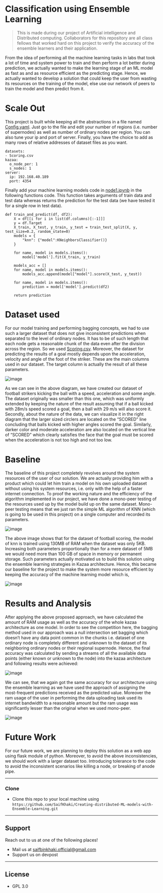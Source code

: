 # Classification using Ensemble Learning
> This is made during our project of Artificial intelligence and Distributed computing. Collaborators for this repository are all class fellows that worked hard on this project to verify the accuracy of the ensemble learners and their application.

From the idea of performing all the machine learning tasks in labs that took a lot of time and system power to train and then perform a lot better during prediction, we actually wanted to make the learning stage of an ML model as fast as and as resource efficient as the predicting stage. Hence, we actually wanted to develop a solution that could keep the user from wasting its resources on the training of the model, else use our network of peers to train the model and then predict from it.

# Scale Out
This project is built while keeping all the abstractions in a file named [Config.yaml](https://github.com/SaifKhaki/Code/blob/master/config.yaml). Just go to the file and edit your number of regions (i.e. number of supernodes) as well as number of ordinary nodes per region. You can also tune your ip and port of server. Finally, you have the choice to add as many rows of relative addresses of dataset files as you want.
```
datasets:
- Scoring.csv
kazaa:
  o_node_per: 1
  s_nodes: 1
server:
  ip: 192.168.40.189
  port: 4354
```
Finally add your machine learning models code in [node1.ipynb](https://github.com/SaifKhaki/Code/blob/master/node1.ipynb) in the following functions code. This function takes arguments of train data and test data whereas returns the prediction for the test data (we have tested it for a single row in test data).
```
def train_and_predict(df, df2):
    X = df[[i for i in list(df.columns)[:-1]]]
    y = df.Target
    X_train, X_test, y_train, y_test = train_test_split(X, y, test_size=0.2, random_state=0)
    models = {
        "knn": {"model":KNeighborsClassifier()}
    }

    for name, model in models.items():
        model['model'].fit(X_train, y_train)
        
    models_acc = []
    for name, model in models.items():
        models_acc.append(model["model"].score(X_test, y_test))
    
    for name, model in models.items():
        prediction = model['model'].predict(df2)
        
    return prediction
```

# Dataset used
For our model training and performing bagging concepts, we had to use such a larger dataset that does not give inconsistent predictions when separated to the level of ordinary nodes. It has to be of such length that each node gets a reasonable chunk of the data even after the division across the region. So we used [Scoring.csv](https://github.com/SaifKhaki/Code/blob/master/Scoring.csv). Moreover, the dataset for predicting the results of a goal mostly depends upon the acceleration, velocity and angle of the foot of the striker. These are the main columns used in our dataset. The target column is actually the result of all these parameters.

![image](https://user-images.githubusercontent.com/44811001/123767827-35fdd180-d8e1-11eb-8ae4-270e0ff287fb.png)

As we can see in the above diagram, we have created our dataset of football strikers kicking the ball with a speed, acceleration and some angle. The dataset originally was smaller than this one, which was uniformly extended by keeping the nature of the result assuming that if a ball kicked with 28m/s speed scored a goal, then a ball with 29 m/s will also score it. 
Secondly, about the nature of the data, we can visualize it in the right diagram that the larger sized circlers are located on the “SCORED” line concluding that balls kicked with higher angles scored the goal. Similarly, darker color and moderate acceleration are also located on the vertical line of “SCORED” which clearly satisfies the face that the goal must be scored when the acceleration is not too high and not too low.

# Baseline
The baseline of this project completely revolves around the system resources of the user of our solution. We are actually providing him with a product which could let him train a model on his own uploaded dataset without using his system resources, i.e. only with the help of a faster internet connection. To proof the working nature and the efficiency of the algorithm implemented in our project, we have done a mono-peer testing of the resources used up by the model build up on the same dataset. Mono-peer testing means that we just ran the simple ML algorithm of KNN (which is going to be used in this project) on a single computer and recorded its parameters. 

![image](https://user-images.githubusercontent.com/44811001/123767971-5a59ae00-d8e1-11eb-9de2-415a65d0b19a.png)

The above image shows that for the dataset of football scoring, the model of knn is trained using 130MB of RAM when the dataset was only 5KB. Increasing both parameters proportionally than for a mere dataset of 5MB we would need more than 100 GB of space in memory or permanent storage. Such parameters actually motivated us to build this solution using the ensemble learning strategies in Kazaa architecture. Hence, this became our baseline for the project to make the system more resource efficient by keeping the accuracy of the machine learning model which is,

![image](https://user-images.githubusercontent.com/44811001/123768001-604f8f00-d8e1-11eb-85ee-3afa5883725a.png)

# Results and Analysis
After applying the above proposed approach, we have calculated the amount of RAM usage as well as the accuracy of the whole kazaa architecture as one model. In order to see the competition here, the bagging method used in our approach was a null intersection set bagging which doesn’t have any data point common in the chunks i.e. dataset of one ordinary node is completely different and unknown to the dataset of its neighboring ordinary nodes or their regional supernode. Hence, the final accuracy was calculated by sending a streams of all the available data points (either known or unknown to the node) into the kazaa architecture and following results were achieved:

![image](https://user-images.githubusercontent.com/44811001/123768477-cb996100-d8e1-11eb-9411-917ac284c0e2.png)

We can see, that we again got the same accuracy for our architecture using the ensemble learning as we have used the approach of assigning the most-frequent predictions received as the predicted value. Moreover the ram usage of the user in performing the data uploading task used its internet bandwidth to a reasonable amount but the ram usage was significantly lesser than the original when we used mono-peer.

![image](https://user-images.githubusercontent.com/44811001/123768515-d3f19c00-d8e1-11eb-8c45-e46e80bb725c.png)

# Future Work
For our future work, we are planning to deploy this solution as a web app using flask module of python. Moreover, to avoid the above inconsistencies, we should work with a larger dataset too. Introducing tolerance to the code to avoid the inconsistent scenarios like killing a node, or breaking of anode pipe.

---

### Clone

- Clone this repo to your local machine using `https://github.com/SaifKhaki/Creating-distributed-ML-models-with-Ensemble-Learning.git`

---

## Support
Reach out to us at one of the following places!
- Mail us at saifbinkhaki.official@gmail.com
- Support us on devpost 

---

## License
- GPL 3.0
